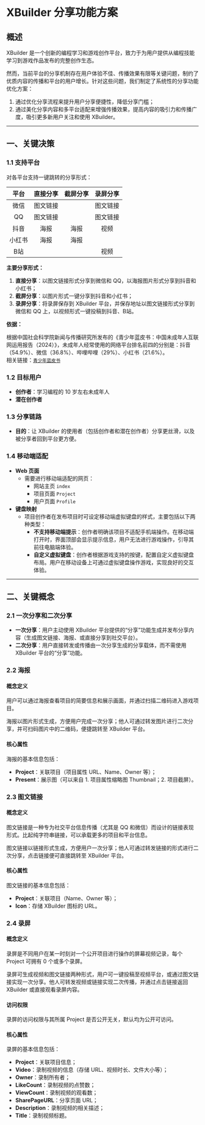 
# XBuilder 分享功能方案

## 概述

XBuilder 是一个创新的编程学习和游戏创作平台，致力于为用户提供从编程技能学习到游戏作品发布的完整创作生态。

然而，当前平台的分享机制存在用户体验不佳、传播效果有限等关键问题，制约了优质内容的传播和平台的用户增长。针对这些问题，我们制定了系统性的分享功能优化方案：

1. 通过优化分享流程来提升用户分享便捷性，降低分享门槛；
2. 通过美化分享内容和多平台适配来增强传播效果，提高内容的吸引力和传播广度，吸引更多新用户关注和使用 XBuilder。

---

## 一、关键决策

### 1.1 支持平台

对各平台支持一键跳转的分享形式：

| **平台** | **直接分享** | **截屏分享** | **录屏分享** |
|:--------:|:------------:|:------------:|:------------:|
| 微信     | 图文链接     |              | 图文链接     |
| QQ      | 图文链接     |              | 图文链接     |
| 抖音     | 海报         | 海报         | 视频         |
| 小红书   | 海报         | 海报         |              |
| B站      |              |              | 视频         |

**主要分享形式：**

1. **直接分享**：以图文链接形式分享到微信和 QQ，以海报图片形式分享到抖音和小红书；
2. **截屏分享**：以图片形式一键分享到抖音和小红书；
3. **录屏分享**：将录屏保存到 XBuilder 平台，并保存地址以图文链接形式分享到微信和 QQ 上，以视频形式一键投稿到抖音、B站。

**依据：**

根据中国社会科学院新闻与传播研究所发布的《青少年蓝皮书：中国未成年人互联网运用报告（2024）》，未成年人经常使用的网络平台排名前四的分别是：抖音（54.9%）、微信（36.8%）、哔哩哔哩（29%）、小红书（21.6%）。  
相关链接：[`青少年蓝皮书`](https://www.sohu.com/a/808455426_100116740)

### 1.2 目标用户

- **创作者**：学习编程的 10 岁左右未成年人
- **潜在创作者**

### 1.3 分享链路

- **目的**：让 XBuilder 的使用者（包括创作者和潜在创作者）分享更丝滑，以及被分享者回到平台更方便。

### 1.4 移动端适配

- **Web 页面**
  - 需要进行移动端适配的网页：
    - 网站主页 `index`
    - 项目页面 `Project`
    - 用户页面 `Profile`
- **键盘映射**
  - 项目创作者在发布项目时可设定移动端虚拟键盘的样式，主要包括以下两种类型：
    - **不支持移动端提示**：创作者明确该项目不适配手机端操作。在移动端打开时，界面顶部会显示提示信息，用户无法进行游戏操作，引导其前往电脑端体验。
    - **自定义虚拟键盘**：创作者根据游戏支持的按键，配置自定义虚拟键盘布局。用户在移动设备上可通过虚拟键盘操作游戏，实现良好的交互体验。

---

## 二、关键概念

### 2.1 一次分享和二次分享

- **一次分享**：用户主动使用 XBuilder 平台提供的“分享”功能生成并发布分享内容（生成图文链接、海报、或直接分享到社交平台）。
- **二次分享**：用户直接转发或传播由一次分享生成的分享载体，而不需使用 XBuilder 平台的“分享”功能。

### 2.2 海报

#### 概念定义

用户可以通过海报查看项目的简要信息和展示画面，并通过扫描二维码进入游戏项目。

海报以图片形式生成，方便用户完成一次分享；他人可通过转发图片进行二次分享，并可扫码图片中的二维码，便捷跳转至 XBuilder 平台。

#### 核心属性

海报的基本信息包括：

- **Project**：关联项目（项目属性 URL、Name、Owner 等）；
- **Present**：展示图（可以来自 1. 项目属性缩略图 Thumbnail；2. 项目截屏）。

### 2.3 图文链接

#### 概念定义

图文链接是一种专为社交平台信息传播（尤其是 QQ 和微信）而设计的链接表现形式。比起纯字符串链接，可以承载更多的项目和平台信息。

图文链接以链接形式生成，方便用户一次分享；他人可通过转发链接的形式进行二次分享，点击链接便可直接跳转至 XBuilder 平台。

#### 核心属性

图文链接的基本信息包括：

- **Project**：关联项目（Name、Owner 等）；
- **Icon**：存储 XBuilder 图标的 URL。

### 2.4 录屏

#### 概念定义

录屏是不同用户在某一时刻对一个公开项目进行操作的屏幕视频记录，每个 Project 可拥有 0 个或多个录屏。

录屏可生成视频和图文链接两种形式，用户可一键投稿至视频平台，或通过图文链接实现一次分享。他人可转发视频或链接实现二次传播，并通过点击链接返回 XBuilder 或直接观看录屏内容。

#### 访问权限

录屏的访问权限与其所属 Project 是否公开无关，默认均为公开可访问。

#### 核心属性

录屏的基本信息包括：

- **Project**：关联项目信息；
- **Video**：录制视频的信息（存储 URL、视频时长、文件大小等）；
- **Owner**：录制所有者；
- **LikeCount**：录制视频的点赞数；
- **ViewCount**：录制视频的观看数；
- **SharePageURL**：分享页面 URL；
- **Description**：录制视频的相关描述；
- **Title**：录制视频标题。
